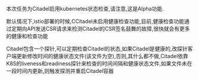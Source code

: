 本次任务为Citadel启用kubernetes状态检查,请注意,这是Alpha功能.

默认情况下,istio部署的时候,CCitadel未启用健康检查功能,目前,健康检查功能通过定期向API发送CSR请求来检测Citadel的CSR签名鼓舞的故障,很快就会有更多的健康和检查功能

Citadel包含一个探针,可以定期检查Citadel的状态,如果Citadel是健康的,改探针客户端更新修改时间的健康状态文件\(该文件为空\),否则,其什么都不做,Citadel依靠K8S的liveness和readiness探针来检查的时间间隔和健康状态文件,如果文件未在一段时间内更新,则触发探测并重启Citadel容器

